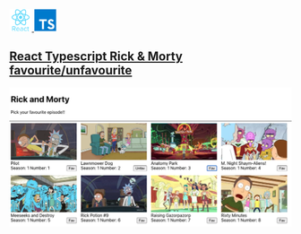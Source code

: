 <a href="https://reactjs.org/" target="_blank"> <img src="https://raw.githubusercontent.com/devicons/devicon/master/icons/react/react-original-wordmark.svg" alt="react" width="40" height="40"/> </a>
<a href="https://www.typescriptlang.org/" target="_blank"> <img src="https://raw.githubusercontent.com/devicons/devicon/master/icons/typescript/typescript-original.svg" alt="typescript" width="40" height="40"/> </a>
<h2><a href="https://a1danw.github.io/react-typescript_in_react/" target="_blank">React Typescript Rick & Morty favourite/unfavourite</a></h2>

![](readme-img2.png)

